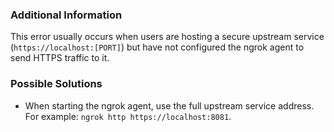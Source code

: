 ### Additional Information

This error usually occurs when users are hosting a secure upstream service (`https://localhost:[PORT]`) but have not configured the ngrok agent to send HTTPS traffic to it.

### Possible Solutions

- When starting the ngrok agent, use the full upstream service address. For example: `ngrok http https://localhost:8081`.
